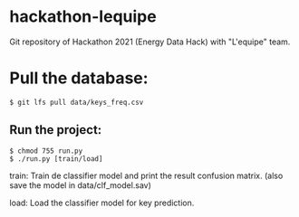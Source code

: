 # hackathon-lequipe
Git repository of Hackathon 2021 (Energy Data Hack) with "L'equipe" team.

# Pull the database:

```
$ git lfs pull data/keys_freq.csv
```

## Run the project:

```
$ chmod 755 run.py
$ ./run.py [train/load]
```
train: Train de classifier model and print the result confusion matrix.
        (also save the model in data/clf_model.sav)

load: Load the classifier model for key prediction.
